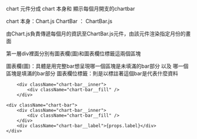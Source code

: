

chart 元件分成 chart 本身和 顯示每個月開支的chartbar

chart 本身：Chart.js
ChartBar ： ChartBar.js


由Chart.js負責傳遞每個月的資訊至ChartBar.js元件，由該元件渲染指定月份的畫面



第一層div裡面分別有圖表欄(圖)和圖表欄位標籤這兩個區塊

圖表欄(圖)：具體是用完整bar想呈現哪一個區塊是未填滿的bar部分 以及 哪一個區塊是填滿的bar部分
圖表欄位標籤：則是以標註著這個bar是代表什麼資料
```
	<div className="chart-bar__inner">
		<div className="chart-bar__fill" />
	</div>
```


```
<div className="chart-bar">
	<div className="chart-bar__inner">
		<div className="chart-bar__fill" />
	</div>
	<div className="chart-bar__label">{props.label}</div>
</div>
```